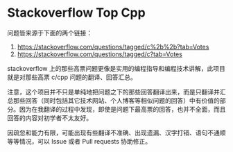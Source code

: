 # Stackoverflow Top Cpp

问题皆来源于下面的两个链接：

 1. <https://stackoverflow.com/questions/tagged/c%2b%2b?tab=Votes>
 2. <https://stackoverflow.com/questions/tagged/c?tab=Votes>
 
stackoverflow 上的那些高票问题更像是实用的编程指导和编程技术讲解，此项目就是对那些高票 c/cpp 问题的翻译、回答汇总。

注意，这个项目并不只是单纯地把问题之下的那些回答翻译出来，而是只翻译并汇总那些回答（同时包括其它技术网站、个人博客等相似问题的回答）中有价值的部分。因为在我翻译的过程中发现，即使是问题下最高票的回答，也并不全面，而且回答的内容对初学者不太友好。

因疏忽和能力有限，可能出现有些翻译不准确、出现遗漏、汉字打错、语句不通顺等等情况，可以 Issue 或者 Pull requests 协助修正。
